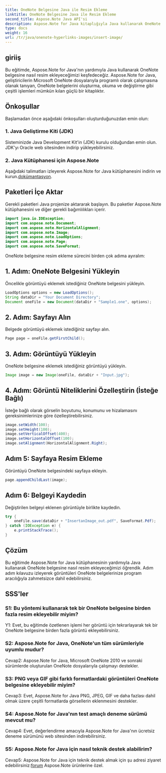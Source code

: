 ```yaml
---
title: OneNote Belgesine Java ile Resim Ekleme
linktitle: OneNote Belgesine Java ile Resim Ekleme
second_title: Aspose.Note Java API'si
description: Aspose.Note for Java kitaplığıyla Java kullanarak OneNote belgelerine nasıl resim ekleyeceğinizi öğrenin. Sorunsuz entegrasyon için adım adım kılavuzumuzu izleyin.
type: docs
weight: 16
url: /tr/java/onenote-hyperlinks-images/insert-image/
---
```

## giriiş

Bu eğitimde, Aspose.Note for Java'nın yardımıyla Java kullanarak OneNote belgesine nasıl resim ekleyeceğimizi keşfedeceğiz. Aspose.Note for Java, geliştiricilerin Microsoft OneNote dosyalarıyla programlı olarak çalışmasına olanak tanıyan, OneNote belgelerini oluşturma, okuma ve değiştirme gibi çeşitli işlemleri mümkün kılan güçlü bir kitaplıktır.

## Önkoşullar

Başlamadan önce aşağıdaki önkoşulları oluşturduğunuzdan emin olun:

### 1. Java Geliştirme Kiti (JDK)
Sisteminizde Java Development Kit'in (JDK) kurulu olduğundan emin olun. JDK'yı Oracle web sitesinden indirip yükleyebilirsiniz.

### 2. Java Kütüphanesi için Aspose.Note
 Aşağıdaki talimatları izleyerek Aspose.Note for Java kütüphanesini indirin ve kurun.[dokümantasyon](https://reference.aspose.com/note/java/).

## Paketleri İçe Aktar

Gerekli paketleri Java projenize aktararak başlayın. Bu paketler Aspose.Note kütüphanesini ve diğer gerekli bağımlılıkları içerir.

```java
import java.io.IOException;
import com.aspose.note.Document;
import com.aspose.note.HorizontalAlignment;
import com.aspose.note.Image;
import com.aspose.note.LoadOptions;
import com.aspose.note.Page;
import com.aspose.note.SaveFormat;
```

OneNote belgesine resim ekleme sürecini birden çok adıma ayıralım:

## 1. Adım: OneNote Belgesini Yükleyin

Öncelikle görüntüyü eklemek istediğiniz OneNote belgesini yükleyin.

```java
LoadOptions options = new LoadOptions();
String dataDir = "Your Document Directory";
Document oneFile = new Document(dataDir + "Sample1.one", options);
```

## 2. Adım: Sayfayı Alın

Belgede görüntüyü eklemek istediğiniz sayfayı alın.

```java
Page page = oneFile.getFirstChild();
```

## 3. Adım: Görüntüyü Yükleyin

OneNote belgesine eklemek istediğiniz görüntüyü yükleyin.

```java
Image image = new Image(oneFile, dataDir + "Input.jpg");
```

## 4. Adım: Görüntü Niteliklerini Özelleştirin (İsteğe Bağlı)

İsteğe bağlı olarak görselin boyutunu, konumunu ve hizalamasını gereksinimlerinize göre özelleştirebilirsiniz.

```java
image.setWidth(100);
image.setHeight(100);
image.setVerticalOffset(400);
image.setHorizontalOffset(100);
image.setAlignment(HorizontalAlignment.Right);
```

## Adım 5: Sayfaya Resim Ekleme

Görüntüyü OneNote belgesindeki sayfaya ekleyin.

```java
page.appendChildLast(image);
```

## Adım 6: Belgeyi Kaydedin

Değiştirilen belgeyi eklenen görüntüyle birlikte kaydedin.

```java
try {
    oneFile.save(dataDir + "InsertanImage_out.pdf", SaveFormat.Pdf);
} catch (IOException e) {
    e.printStackTrace();
}
```

## Çözüm

Bu eğitimde Aspose.Note for Java kütüphanesinin yardımıyla Java kullanarak OneNote belgesine nasıl resim ekleyeceğimizi öğrendik. Adım adım kılavuzu izleyerek görüntüleri OneNote belgelerinize program aracılığıyla zahmetsizce dahil edebilirsiniz.

## SSS'ler

### S1: Bu yöntemi kullanarak tek bir OneNote belgesine birden fazla resim ekleyebilir miyim?

Y1: Evet, bu eğitimde özetlenen işlemi her görüntü için tekrarlayarak tek bir OneNote belgesine birden fazla görüntü ekleyebilirsiniz.

### S2: Aspose.Note for Java, OneNote'un tüm sürümleriyle uyumlu mudur?

Cevap2: Aspose.Note for Java, Microsoft OneNote 2010 ve sonraki sürümlerde oluşturulan OneNote dosyalarıyla çalışmayı destekler.

### S3: PNG veya GIF gibi farklı formatlardaki görüntüleri OneNote belgesine ekleyebilir miyim?

Cevap3: Evet, Aspose.Note for Java PNG, JPEG, GIF ve daha fazlası dahil olmak üzere çeşitli formatlarda görsellerin eklenmesini destekler.

### S4: Aspose.Note for Java'nın test amaçlı deneme sürümü mevcut mu?

Cevap4: Evet, değerlendirme amacıyla Aspose.Note for Java'nın ücretsiz deneme sürümünü web sitesinden indirebilirsiniz.

### S5: Aspose.Note for Java için nasıl teknik destek alabilirim?

 Cevap5: Aspose.Note for Java için teknik destek almak için şu adresi ziyaret edebilirsiniz:[forum](https://forum.aspose.com/c/note/28) Aspose.Note ürünlerine özel.